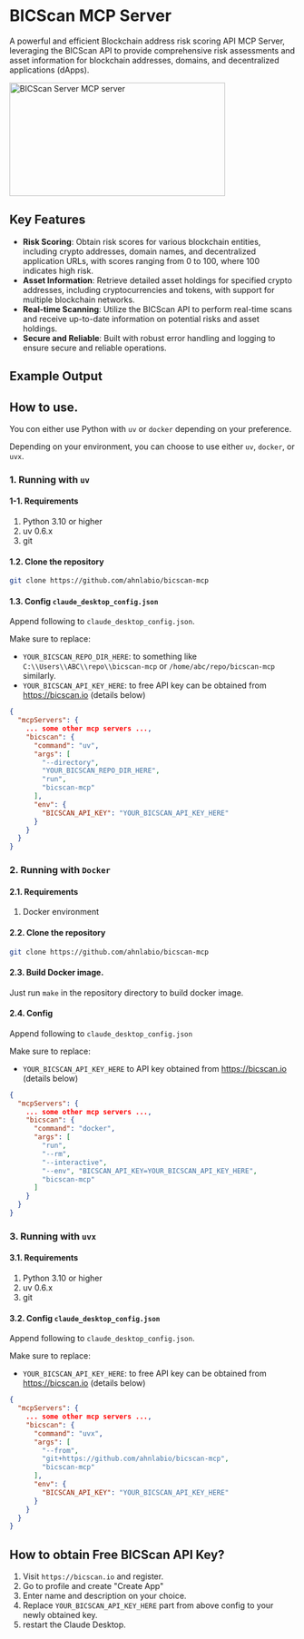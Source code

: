 # BICScan MCP Server
A powerful and efficient Blockchain address risk scoring API MCP Server, leveraging the BICScan API to provide comprehensive risk assessments and asset information for blockchain addresses, domains, and decentralized applications (dApps).

<a href="https://glama.ai/mcp/servers/@ahnlabio/bicscan-mcp">
  <img width="380" height="200" src="https://glama.ai/mcp/servers/@ahnlabio/bicscan-mcp/badge" alt="BICScan Server MCP server" />
</a>

## Key Features
- **Risk Scoring**: Obtain risk scores for various blockchain entities, including crypto addresses, domain names, and decentralized application URLs, with scores ranging from 0 to 100, where 100 indicates high risk.
- **Asset Information**: Retrieve detailed asset holdings for specified crypto addresses, including cryptocurrencies and tokens, with support for multiple blockchain networks.
- **Real-time Scanning**: Utilize the BICScan API to perform real-time scans and receive up-to-date information on potential risks and asset holdings.
- **Secure and Reliable**: Built with robust error handling and logging to ensure secure and reliable operations.

## Example Output

## How to use.

You con either use Python with `uv` or `docker` depending on your preference.

Depending on your environment, you can choose to use either `uv`, `docker`, or `uvx`.

### 1. Running with `uv`

#### 1-1. Requirements
1. Python 3.10 or higher
2. uv 0.6.x
3. git

#### 1.2. Clone the repository
```sh
git clone https://github.com/ahnlabio/bicscan-mcp
```

#### 1.3. Config `claude_desktop_config.json`

Append following to `claude_desktop_config.json`.

Make sure to replace:
 - `YOUR_BICSCAN_REPO_DIR_HERE`: to something like `C:\\Users\\ABC\\repo\\bicscan-mcp` or `/home/abc/repo/bicscan-mcp` similarly.
 - `YOUR_BICSCAN_API_KEY_HERE`: to free API key can be obtained from https://bicscan.io (details below)

```json
{
  "mcpServers": {
    ... some other mcp servers ...,
    "bicscan": {
      "command": "uv",
      "args": [
        "--directory",
        "YOUR_BICSCAN_REPO_DIR_HERE",
        "run",
        "bicscan-mcp"
      ],
      "env": {
        "BICSCAN_API_KEY": "YOUR_BICSCAN_API_KEY_HERE"
      }
    }
  }
}
```

### 2. Running with `Docker`

#### 2.1. Requirements
1. Docker environment

#### 2.2. Clone the repository
```sh
git clone https://github.com/ahnlabio/bicscan-mcp
```

#### 2.3. Build Docker image.

Just run `make` in the repository directory to build docker image.

#### 2.4. Config
Append following to `claude_desktop_config.json`

Make sure to replace:
 - `YOUR_BICSCAN_API_KEY_HERE` to API key obtained from https://bicscan.io (details below)

```json
{
  "mcpServers": {
    ... some other mcp servers ...,
    "bicscan": {
      "command": "docker",
      "args": [
        "run",
        "--rm",
        "--interactive",
        "--env", "BICSCAN_API_KEY=YOUR_BICSCAN_API_KEY_HERE",
        "bicscan-mcp"
      ]
    }
  }
}
```

### 3. Running with `uvx`

#### 3.1. Requirements
1. Python 3.10 or higher
2. uv 0.6.x
3. git

#### 3.2. Config `claude_desktop_config.json`

Append following to `claude_desktop_config.json`.

Make sure to replace:
 - `YOUR_BICSCAN_API_KEY_HERE`: to free API key can be obtained from https://bicscan.io (details below)

```json
{
  "mcpServers": {
    ... some other mcp servers ...,
    "bicscan": {
      "command": "uvx",
      "args": [
        "--from",
        "git+https://github.com/ahnlabio/bicscan-mcp",
        "bicscan-mcp"
      ],
      "env": {
        "BICSCAN_API_KEY": "YOUR_BICSCAN_API_KEY_HERE"
      }
    }
  }
}
```

## How to obtain Free BICScan API Key?

1. Visit `https://bicscan.io` and register.
2. Go to profile and create "Create App"
3. Enter name and description on your choice.
4. Replace `YOUR_BICSCAN_API_KEY_HERE` part from above config to your newly obtained key.
5. restart the Claude Desktop.